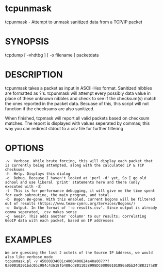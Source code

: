 tcpunmask
=========

tcpunmask - Attempt to unmask sanitized data from a TCP/IP packet

SYNOPSIS
=========
tcpdump [ -vhdtbg ] [ -o filename ] packetdata

DESCRIPTION
=========
tcpunmask takes a packet as input in ASCII-Hex format. Sanitized nibbles are formatted as ?'s. tcpunmask will attempt every possibly data value in place of these unknown nibbles and check to see if the checksum(s) match the ones reported in the packet data. Becuase of this, this script will not function if the checksums are also sanitized.

When finished, tcpmask will report all valid packets based on checksum matches. The report is displayed with values seperated by commas; this way you can redirect stdout to a csv file for further filtering

OPTIONS
=========
	-v	Verbose. While brute forcing, this will display each packet that is currently being attempted, along with the calculated IP & TCP checksums
	-h	Help. Displays this dialog
	-d	Debug. Because I haven't looked at 'perl -d' yet, So I go old school and use liberal 'print' statements here and there (only executed with -d)
	-t	This is for performance debugging, it will give me the time spent for each subroutine, the main program, and total.
	-b	Bogon Be-gone. With this enabled, current bogons will be filtered out of results (https://www.team-cymru.org/Services/Bogons/)
	-o	Output. In the format of '-o results.csv'. Since output is already comma seperated, .csv makes sense
	-g	GeoIP. This adds another 'column' to our results; correlating GeoIP data with each packet, based on IP addresses

EXAMPLES
=========
	We are guessing the last 2 octets of the Source IP Address, we would also like verbose mode
	tcpunmask.pl -v 45000034001c4000400624a40a00????0a00010301bdc0bc984c4d618fb480cd8011038998DC00000101080a0bb24d88317a80f4
